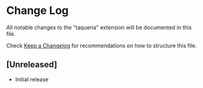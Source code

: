 # Change Log

All notable changes to the "taqueria" extension will be documented in this file.

Check [Keep a Changelog](http://keepachangelog.com/) for recommendations on how to structure this file.

## [Unreleased]

- Initial release